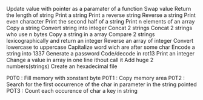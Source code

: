 Update value with pointer as a paramater of a function
Swap value
Return the length of string
Print a string
Print a reverse string
Reverse a string
Print even character
Print the second half of a string
Print n elements of an array
Copy a string
Convert string into integer
Concat 2 strings
Concat 2 strings who use n bytes
Copy a string in a array
Compare 2 strings lexicographically and return an integer 
Reverse an array of integer
Convert lowercase to uppercase
Capitalize word wich are after some char
Encode a string into 1337
Generate a password
Code/decode in rot13
Print an integer
Change a value in array in one line ithout call it
Add huge 2 numbers(strings)
Create an hexadecimal file

P0T0 : Fill memory with xonstant byte
P0T1 : Copy memory area
P0T2 : Search for the first occurrence of the char in parameter in the string pointed
POT3 : Count each occurence of char a key in string
